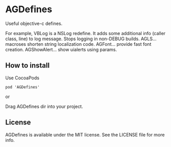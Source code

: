 AGDefines
=========

Useful objective-c defines.

For example, 
VBLog is a NSLog redefine. It adds some additional info (caller class, line) to log message. Stops logging in non-DEBUG builds.
AGLS... macroses shorten string localization code.
AGFont... provide fast font creation.
AGShowAlert... show uialerts using params.

## How to install
Use CocoaPods

    pod 'AGDefines'

or

Drag AGDefines dir into your project.

## License
AGDefines is available under the MIT license. See the LICENSE file for more info.
